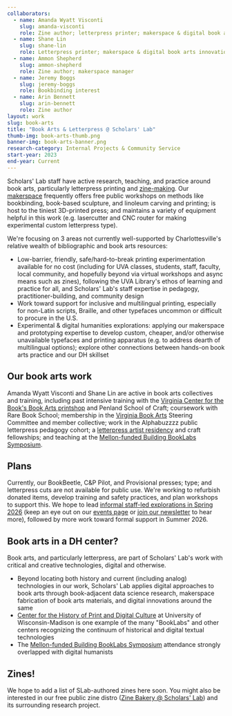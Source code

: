 ```yaml
---
collaborators: 
  - name: Amanda Wyatt Visconti
    slug: amanda-visconti
    role: Zine author; letterpress printer; makerspace & digital book arts innovations
  - name: Shane Lin
    slug: shane-lin
    role: Letterpress printer; makerspace & digital book arts innovations
  - name: Ammon Shepherd
    slug: ammon-shepherd
    role: Zine author; makerspace manager
  - name: Jeremy Boggs
    slug: jeremy-boggs
    role: Bookbinding interest
  - name: Arin Bennett
    slug: arin-bennett
    role: Zine author
layout: work
slug: book-arts
title: "Book Arts & Letterpress @ Scholars' Lab"
thumb-img: book-arts-thumb.png
banner-img: book-arts-banner.png
research-category: Internal Projects & Community Service
start-year: 2023
end-year: Current
---
```


Scholars' Lab staff have active research, teaching, and practice around book arts, particularly letterpress printing and [zine-making](/work/zine-bakery). Our [makerspace](/makerspace) frequently offers free public workshops on methods like bookbinding, book-based sculpture, and linoleum carving and printing; is host to the tiniest 3D-printed press; and maintains a variety of equipment helpful in this work (e.g. lasercutter and CNC router for making experimental custom letterpress type).

We're focusing on 3 areas not currently well-supported by Charlottesville's relative wealth of bibliographic and book arts resources:  
* Low-barrier, friendly, safe/hard-to-break printing experimentation available for no cost (including for UVA classes, students, staff, faculty, local community, and hopefully beyond via virtual workshops and async means such as zines), following the UVA Library's ethos of learning and practice for all, and Scholars' Lab's staff expertise in pedagogy, practitioner-building, and community design  
* Work toward support for inclusive and multilingual printing, especially for non-Latin scripts, Braille, and other typefaces uncommon or difficult to procure in the U.S.  
* Experimental & digital humanities explorations: applying our makerspace and prototyping expertise to develop custom, cheaper, and/or otherwise unavailable typefaces and printing apparatus (e.g. to address dearth of multilingual options); explore other connections between hands-on book arts practice and our DH skillset  

## Our book arts work
Amanda Wyatt Visconti and Shane Lin are active in book arts collectives and training, including past intensive training with the [Virginia Center for the Book's Book Arts printshop](https://www.vabook.org/book-arts/) and Penland School of Craft; coursework with Rare Book School; membership in the [Virginia Book Arts](https://bsky.app/profile/virginiabookarts.bsky.social) Steering Committee and member collective; work in the Alphabuzzzz public letterpress pedagogy cohort; a [letterpress artist residency](https://scholarslab.lib.virginia.edu/blog/amanda-penland-winter-residency/) and craft fellowships; and teaching at the [Mellon-funded Building BookLabs Symposium](https://scholarslab.lib.virginia.edu/blog/visconti-may-talks2025/).

## Plans
Currently, our BookBeetle, C&P Pilot, and Provisional presses; type; and letterpress cuts are not available for public use. We're working to refurbish donated items, develop training and safety practices, and plan workshops to support this. We hope to lead [informal staff-led explorations in Spring 2026](https://bsky.app/profile/literaturegeek.bsky.social/post/3lyx5mijadk2g) (keep an eye out on our [events page](/events) or [join our newsletter](http://eepurl.com/h_riIP) to hear more), followed by more work toward formal support in Summer 2026.

## Book arts in a DH center?
Book arts, and particularly letterpress, are part of Scholars' Lab's work with critical and creative technologies, digital and otherwise. 

* Beyond locating both history and current (including analog) technologies in our work, Scholars' Lab applies digital approaches to book arts through book-adjacent data science research, makerspace fabrication of book arts materials, and digital innovations around the same   
* [Center for the History of Print and Digital Culture](https://www.wiscprintdigital.org/projects/text-technologies/) at University of Wisconsin-Madison is one example of the many "BookLabs" and other centers recognizing the continuum of historical and digital textual technologies    
* The [Mellon-funded Building BookLabs Symposium](https://skeuomorph.ischool.illinois.edu/cfp-building-book-labs-symposium/) attendance strongly overlapped with digital humanists  

## Zines!
We hope to add a list of SLab-authored zines here soon. You might also be interested in our free public zine distro ([Zine Bakery @ Scholars' Lab](https://scholarslab.lib.virginia.edu/work/zine-bakery)) and its surrounding research project.
